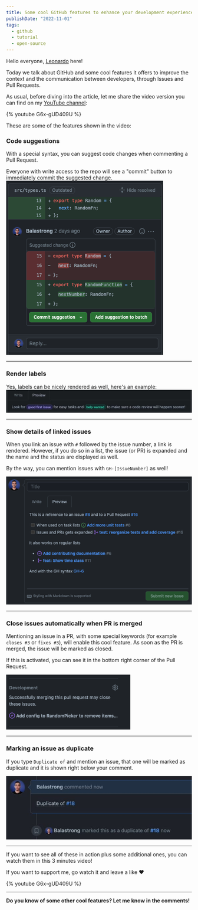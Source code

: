 ```yaml
---
title: Some cool GitHub features to enhance your development experience
publishDate: "2022-11-01"
tags:
  - github
  - tutorial
  - open-source
---
```


Hello everyone, [Leonardo](https://twitter.com/Balastrong) here!

Today we talk about GitHub and some cool features it offers to improve the context and the communication between developers, through Issues and Pull Requests.

As usual, before diving into the article, let me share the video version you can find on my [YouTube channel](https://www.youtube.com/c/DevLeonardo):

{% youtube G6x-gUD409U %}

These are some of the features shown in the video:

### Code suggestions

With a special syntax, you can suggest code changes when commenting a Pull Request.

Everyone with write access to the repo will see a "commit" button to immediately commit the suggested change.
![Code suggestions](./code-suggestion.png)

---

### Render labels

Yes, labels can be nicely rendered as well, here's an example:
![Rendered labels](./render-label.jpeg)

---

### Show details of linked issues

When you link an issue with `#` followed by the issue number, a link is rendered. However, if you do so in a list, the issue (or PR) is expanded and the name and the status are displayed as well.

By the way, you can mention issues with `GH-[IssueNumber]` as well!

![Details of linked issues](./issues.png)

---

### Close issues automatically when PR is merged

Mentioning an issue in a PR, with some special keywords (for example `closes #3` or `fixes #3`), will enable this cool feature. As soon as the PR is merged, the issue will be marked as closed.

If this is activated, you can see it in the bottom right corner of the Pull Request.

![Closing issue](./close-issue.png)

---

### Marking an issue as duplicate

If you type `Duplicate of` and mention an issue, that one will be marked as duplicate and it is shown right below your comment.

![Duplicate](./duplicate.jpeg)

---

If you want to see all of these in action plus some additional ones, you can watch them in this 3 minutes video!

If you want to support me, go watch it and leave a like ❤️

{% youtube G6x-gUD409U %}

---

**Do you know of some other cool features? Let me know in the comments!**
